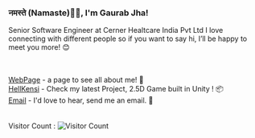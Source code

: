 ### नमस्ते (Namaste)🙏🏻, I'm Gaurab Jha! 


Senior Software Engineer at Cerner Healtcare India Pvt Ltd
I love connecting with different people so if you want to say hi, I’ll be happy to meet you more! 😊
 

<br/><br/>
[WebPage](https://gaurabjha.github.io/) - a page to see all about me! 🧠 <br/>
[HellKensi](https://github.com/gaurabjha/HellKensi) - Check my latest Project, 2.5D Game built in Unity ! 📦 <br/>
[Email](mailto:gaurabkjha@gmail.com) - I'd love to hear, send me an email. 📧 <br/>
<br/><br/>
Visitor Count : ![Visitor Count](https://profile-counter.glitch.me/gaurabjha/count.svg)

<!--
**gaurabjha/gaurabjha** is a ✨ _special_ ✨ repository because its `README.md` (this file) appears on your GitHub profile.

Here are some ideas to get you started:

- 🔭 I’m currently working on ...
- 🌱 I’m currently learning ...
- 👯 I’m looking to collaborate on ...
- 🤔 I’m looking for help with ...
- 💬 Ask me about ...
- 📫 How to reach me: ...
- 😄 Pronouns: ...
- ⚡ Fun fact: ...
-->
